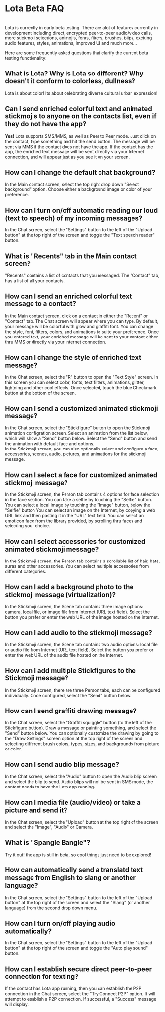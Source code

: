 <h1>Lota Beta  FAQ</h1>
<br>
Lota is currently in early beta testing. There are alot of features currently in development including direct, encrypted peer-to-peer audio/video calls, more stickmoji selections, animojis, fonts, filters, brushes, blips, exciting audio features, styles, animations, improved UI and much more... <br>

Here are some frequently asked questions that clarify the current beta testing functionality: 

<h2>What is Lota? Why is Lota so different? Why doesn't it conform to colorless, dullness?</h2>
Lota is about color! Its about celebrating diverse cultural urban expression! 
<br>
<h2>Can I send enriched colorful text and animated stickmojis to anyone on the contacts list, even if they do not have the app?</h2>
<b>Yes!</b> Lota supports SMS/MMS, as well as Peer to Peer mode. Just click on the contact, type something and hit the send button. The message will be sent via MMS if the contact does not have the app.
If the contact has the app, the enriched text message will be sent directly via your Internet connection, and will appear just as you see it on your screen.  
<br/>
<h2>How can I change the default chat background?</h2>
In the Main contact screen, select the top right drop down "Select background" option. Choose either a background image or color of your preference.
<br/>
<h2>How can I turn on/off automatic reading our loud (text to speech) of my incoming messages?</h2>
In the Chat screen, select the  "Settings" button to the left of the "Upload button"  at the top right of the screen and toggle the "Text speech reader" button.
<br/>
<h2>What is "Recents" tab in the Main contact screen?</h2>
"Recents" contains a list of contacts that you messaged. The "Contact" tab, has a list of all your contacts.
<br/>
<h2>How can I send an enriched colorful text message to a contact?</h2>
In the Main contact screen, click on a contact in either the "Recent" or "Contact" tab. The Chat screen will appear where you can type. By default, your message will be colorful with glow and graffiti font. You can change the style, font, filters, colors, and animations to suite your preference. Once you entered text, your enriched message will be sent to your contact either thru MMS or directly via your Internet connection.
<br/>
<h2>How can I change the style of enriched text message?</h2>
In the Chat screen, select the "R" button to open the "Text Style" screen. In this screen you can select color, fonts, text filters, animations, glitter, lightning and other cool effects. Once selected, touch the blue Checkmark button at the bottom of the screen. 
<br/>
<h2>How can I send a customized animated stickmoji message?</h2>
In the Chat screen, select the "Stickfigure" button to open the Stickmoji animation configration screen. Select an animation from the list below, which will show a "Send" button below. Select the "Send" button and send the animation with default face and options.
<br>
In the Stickmoji screen, you can also optionally select and configure a face, accessories, scenes, audio, pictures, and animations for the stickmoji message. 
<br/>
<h2>How can I select a face for customized animated stickmoji message?</h2>
In the Stickmoji screen, the Person tab contains 4 options for face selection in the face section. 
You can take a selfie by touching the "Selfie" button. 
You can select a local image  by touching the "Image" button, below the "Selfie" button
You can select an image on the Internet, by copying a web URL link and then pasting it in the "URL" text field.
You can select an emoticon face from the library provided, by scrolling thru faces and selecting your choice.
<br/>
<h2>How can I select accessories for customized animated stickmoji message?</h2>
In the Stickmoji screen, the Person tab contains a scrollable list of hair, hats, auras and other accessories. You can select multiple accessories from different categories.
<br/>
<h2>How can I add a background photo to the stickmoji message (virtualization)?</h2>
In the Stickmoji screen, the Scene tab contains three image options: camera, local file, or image file from Internet (URL text field). Select the button you prefer or enter the web URL of the  image hosted on the internet.
<br/>
<h2>How can I add audio to the stickmoji message?</h2>
In the Stickmoji screen, the Scene tab contains two audio options: local file or audio file from Internet (URL text field). Select the button you prefer or enter the web URL of the  audio file  hosted on the internet.
<br/>
<h2>How can I add multiple Stickfigures to the Stickmoji message?</h2>
In the Stickmoji screen, there are three Person tabs, each can be configured individually. Once configured, select the "Send" button below.
<br/>
<h2>How can I send graffiti drawing message?</h2>
In the Chat screen, select the  "Graffiti squiggle" button (to the left of the Stickfigure button). Draw a message or painting something, and select the "Send" button below.
You can optionally customize the drawing by going to the "Draw Settings" screen option at the top right of the screen and selecting different brush colors, types, sizes, and backgrounds from picture or color.
<br>
<h2>How can I send audio blip message?</h2>
In the Chat screen, select the  "Audio" button to open the Audio blip screen and select the blip to send. Audio blips will not be sent in SMS mode, the contact needs to have the Lota app running.
<br/>
<h2>How can I media file (audio/video) or take a picture and send it?</h2>
In the Chat screen, select the  "Upload" button at the top right of the screen and select the "Image", "Audio" or Camera. 
<br/>
<h2>What is "Spangle Bangle"?</h2>
Try it out! the app is still in beta, so cool things just need to be explored!
<br/>
<h2>How can automatically send a translatd text message from English to slang or another language?</h2>
In the Chat screen, select the  "Settings" button to the left of the "Upload button"  at the top right of the screen and select the "Slang" (or another language) from the second drop down menu.
<br/>
<h2>How can I turn on/off playing audio automatically?</h2>
In the Chat screen, select the  "Settings" button to the left of the "Upload button"  at the top right of the screen and toggle the "Auto play sound" button.
<br/>
<h2>How can I establish secure direct peer-to-peer connection for texting?</h2>
If the contact has Lota app running, then you can establish the P2P connection in the Chat screen, select the  "Try Connect P2P" option. It will attempt to esablish a P2P connection. If successful, a "Success" message will display. 
<br/>
